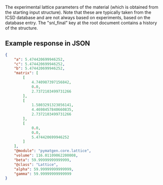 The experimental lattice parameters of the material (which is obtained from the starting input structure). Note that these are typically taken from the ICSD database and are not always based on experiments, based on the database entry. The "snl_final" key at the root document contains a history of the structure.











## Example response in JSON

```json
{
    "a": 5.474420699946252, 
    "c": 5.474420699946252, 
    "b": 5.474420699946252, 
    "matrix": [
        [
            4.740987397156842, 
            0.0, 
            2.7372103499731266
        ], 
        [
            1.5803291323856141, 
            4.4698457840660835, 
            2.7372103499731266
        ], 
        [
            0.0, 
            0.0, 
            5.474420699946252
        ]
    ], 
    "@module": "pymatgen.core.lattice", 
    "volume": 116.01109062200008, 
    "beta": 59.99999999999999, 
    "@class": "Lattice", 
    "alpha": 59.99999999999999, 
    "gamma": 59.99999999999999
}
```

